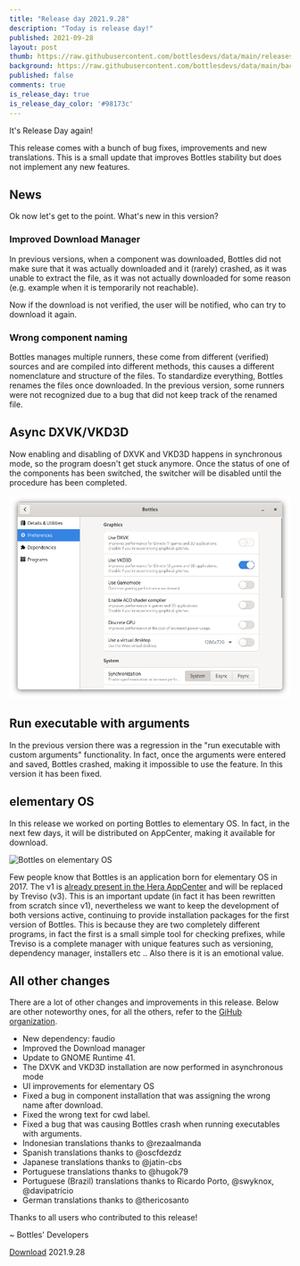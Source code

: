 ```yaml
---
title: "Release day 2021.9.28"
description: "Today is release day!"
published: 2021-09-28
layout: post
thumb: https://raw.githubusercontent.com/bottlesdevs/data/main/releases/2021.9.28/release-day.png
background: https://raw.githubusercontent.com/bottlesdevs/data/main/backgrounds/2021.9.28.png
published: false
comments: true
is_release_day: true
is_release_day_color: '#98173c'
---
```


It's Release Day again!

This release comes with a bunch of bug fixes, improvements and new translations. 
This is a small update that improves Bottles stability but does not implement 
any new features.

## News
Ok now let's get to the point. What's new in this version?

### Improved Download Manager
In previous versions, when a component was downloaded, Bottles did not make 
sure that it was actually downloaded and it (rarely) crashed, as it was unable 
to extract the file, as it was not actually downloaded for some reason (e.g. 
example when it is temporarily not reachable).

Now if the download is not verified, the user will be notified, who can try to 
download it again.

### Wrong component naming
Bottles manages multiple runners, these come from different (verified) sources 
and are compiled into different methods, this causes a different nomenclature 
and structure of the files. To standardize everything, Bottles renames the 
files once downloaded. In the previous version, some runners were not 
recognized due to a bug that did not keep track of the renamed file.

## Async DXVK/VKD3D
Now enabling and disabling of DXVK and VKD3D happens in synchronous mode, so 
the program doesn't get stuck anymore. Once the status of one of the components 
has been switched, the switcher will be disabled until the procedure has been 
completed.

![Async DXVK/VKD3D](/uploads/async-dxvk-vkd3d.png)

## Run executable with arguments
In the previous version there was a regression in the "run executable with 
custom arguments" functionality. In fact, once the arguments were entered and 
saved, Bottles crashed, making it impossible to use the feature. In this 
version it has been fixed.

## elementary OS
In this release we worked on porting Bottles to elementary OS. In fact, in the 
next few days, it will be distributed on AppCenter, making it available for 
download.

![Bottles on elementary OS](/uploads/bottles-elementary.png)

Few people know that Bottles is an application born for elementary OS in 2017. 
The v1 is 
[already present in the Hera AppCenter](https://appcenter.elementary.io/com.github.mirkobrombin.bottles/) 
and will be replaced by Treviso (v3). This is an important update (in fact it 
has been rewritten from scratch since v1), nevertheless we want to keep the 
development of both versions active, 
continuing to provide installation packages for the first version of Bottles. 
This is because they are two completely different programs, in fact the first 
is a small simple tool for checking prefixes, while Treviso is a complete 
manager with unique features such as versioning, dependency manager, installers 
etc .. Also there is it is an emotional value.

## All other changes
There are a lot of other changes and improvements in this release. Below are 
other noteworthy ones, for all the others, refer to 
the [GiHub organization](https://github.com/bottlesdevs).

* New dependency: faudio
* Improved the Download manager
* Update to GNOME Runtime 41.
* The DXVK and VKD3D installation are now performed in asynchronous mode
* UI improvements for elementary OS
* Fixed a bug in component installation that was assigning the wrong name after download.
* Fixed the wrong text for cwd label.
* Fixed a bug that was causing Bottles crash when running executables with arguments.
* Indonesian translations thanks to @rezaalmanda
* Spanish translations thanks to @oscfdezdz
* Japanese translations thanks to @jatin-cbs
* Portuguese translations thanks to @hugok79
* Portuguese (Brazil) translations thanks to Ricardo Porto, @swyknox, @davipatricio
* German translations thanks to @thericosanto

Thanks to all users who contributed to this release!

~ Bottles' Developers

<a class="button" href="/download" style="">Download</a> 2021.9.28
